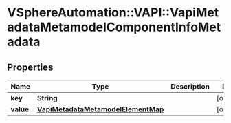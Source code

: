 # VSphereAutomation::VAPI::VapiMetadataMetamodelComponentInfoMetadata

## Properties
Name | Type | Description | Notes
------------ | ------------- | ------------- | -------------
**key** | **String** |  | [optional] 
**value** | [**VapiMetadataMetamodelElementMap**](VapiMetadataMetamodelElementMap.md) |  | [optional] 


